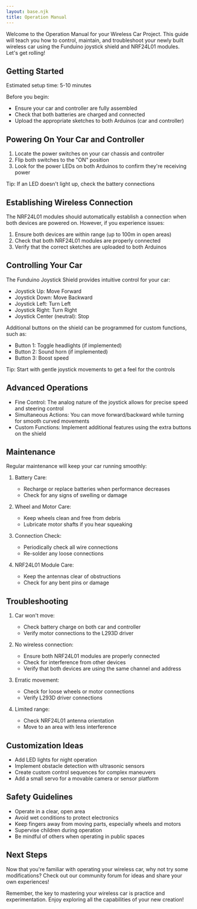```yaml
---
layout: base.njk
title: Operation Manual
---
```


Welcome to the Operation Manual for your Wireless Car Project. This guide will teach you how to control, maintain, and troubleshoot your newly built wireless car using the Funduino joystick shield and NRF24L01 modules. Let's get rolling!

## Getting Started

Estimated setup time: 5-10 minutes

Before you begin:

- Ensure your car and controller are fully assembled
- Check that both batteries are charged and connected
- Upload the appropriate sketches to both Arduinos (car and controller)

## Powering On Your Car and Controller

1. Locate the power switches on your car chassis and controller
2. Flip both switches to the "ON" position
3. Look for the power LEDs on both Arduinos to confirm they're receiving power

Tip: If an LED doesn't light up, check the battery connections

## Establishing Wireless Connection

The NRF24L01 modules should automatically establish a connection when both devices are powered on. However, if you experience issues:

1. Ensure both devices are within range (up to 100m in open areas)
2. Check that both NRF24L01 modules are properly connected
3. Verify that the correct sketches are uploaded to both Arduinos

## Controlling Your Car

The Funduino Joystick Shield provides intuitive control for your car:

- Joystick Up: Move Forward
- Joystick Down: Move Backward
- Joystick Left: Turn Left
- Joystick Right: Turn Right
- Joystick Center (neutral): Stop

Additional buttons on the shield can be programmed for custom functions, such as:

- Button 1: Toggle headlights (if implemented)
- Button 2: Sound horn (if implemented)
- Button 3: Boost speed

Tip: Start with gentle joystick movements to get a feel for the controls

## Advanced Operations

- Fine Control: The analog nature of the joystick allows for precise speed and steering control
- Simultaneous Actions: You can move forward/backward while turning for smooth curved movements
- Custom Functions: Implement additional features using the extra buttons on the shield

## Maintenance

Regular maintenance will keep your car running smoothly:

1. Battery Care:
   - Recharge or replace batteries when performance decreases
   - Check for any signs of swelling or damage

2. Wheel and Motor Care:
   - Keep wheels clean and free from debris
   - Lubricate motor shafts if you hear squeaking

3. Connection Check:
   - Periodically check all wire connections
   - Re-solder any loose connections

4. NRF24L01 Module Care:
   - Keep the antennas clear of obstructions
   - Check for any bent pins or damage

## Troubleshooting

1. Car won't move:
   - Check battery charge on both car and controller
   - Verify motor connections to the L293D driver

2. No wireless connection:
   - Ensure both NRF24L01 modules are properly connected
   - Check for interference from other devices
   - Verify that both devices are using the same channel and address

3. Erratic movement:
   - Check for loose wheels or motor connections
   - Verify L293D driver connections

4. Limited range:
   - Check NRF24L01 antenna orientation
   - Move to an area with less interference

## Customization Ideas

- Add LED lights for night operation
- Implement obstacle detection with ultrasonic sensors
- Create custom control sequences for complex maneuvers
- Add a small servo for a movable camera or sensor platform

## Safety Guidelines

- Operate in a clear, open area
- Avoid wet conditions to protect electronics
- Keep fingers away from moving parts, especially wheels and motors
- Supervise children during operation
- Be mindful of others when operating in public spaces

## Next Steps

Now that you're familiar with operating your wireless car, why not try some modifications? Check out our community forum for ideas and share your own experiences!

Remember, the key to mastering your wireless car is practice and experimentation. Enjoy exploring all the capabilities of your new creation!
